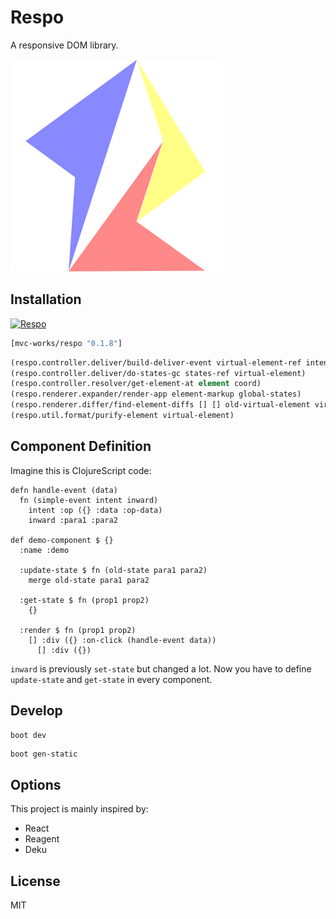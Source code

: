 
# Respo

A responsive DOM library.

![](assets/respo.png)

## Installation

[![Respo](https://img.shields.io/clojars/v/mvc-works/respo.svg)](https://clojars.org/mvc-works/respo)

```clojure
[mvc-works/respo "0.1.8"]
```

```clojure
(respo.controller.deliver/build-deliver-event virtual-element-ref intent states-ref)
(respo.controller.deliver/do-states-gc states-ref virtual-element)
(respo.controller.resolver/get-element-at element coord)
(respo.renderer.expander/render-app element-markup global-states)
(respo.renderer.differ/find-element-diffs [] [] old-virtual-element virtual-element)
(respo.util.format/purify-element virtual-element)
```

## Component Definition

Imagine this is ClojureScript code:

```cirru
defn handle-event (data)
  fn (simple-event intent inward)
    intent :op ({} :data :op-data)
    inward :para1 :para2

def demo-component $ {}
  :name :demo

  :update-state $ fn (old-state para1 para2)
    merge old-state para1 para2

  :get-state $ fn (prop1 prop2)
    {}

  :render $ fn (prop1 prop2)
    [] :div ({} :on-click (handle-event data))
      [] :div ({})
```

`inward` is previously `set-state` but changed a lot.
Now you have to define `update-state` and `get-state` in every component.

## Develop

```bash
boot dev
```

```
boot gen-static
```

## Options

This project is mainly inspired by:

* React
* Reagent
* Deku

## License

MIT
